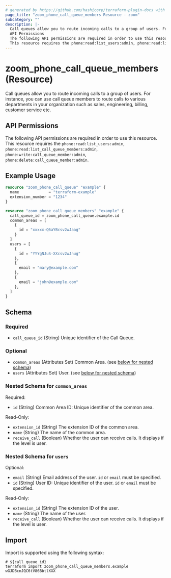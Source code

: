 ```yaml
---
# generated by https://github.com/hashicorp/terraform-plugin-docs with own template
page_title: "zoom_phone_call_queue_members Resource - zoom"
subcategory: ""
description: |-
  Call queues allow you to route incoming calls to a group of users. For instance, you can use call queue members to route calls to various departments in your organization such as sales, engineering, billing, customer service etc.
  API Permissions
  The following API permissions are required in order to use this resource.
  This resource requires the phone:read:list_users:admin, phone:read:list_call_queue_members:admin, phone:write:call_queue_member:admin, phone:delete:call_queue_member:admin.
---
```


# zoom_phone_call_queue_members (Resource)

Call queues allow you to route incoming calls to a group of users. For instance, you can use call queue members to route calls to various departments in your organization such as sales, engineering, billing, customer service etc.

## API Permissions

The following API permissions are required in order to use this resource.
This resource requires the `phone:read:list_users:admin`, `phone:read:list_call_queue_members:admin`, `phone:write:call_queue_member:admin`, `phone:delete:call_queue_member:admin`.

## Example Usage

```terraform
resource "zoom_phone_call_queue" "example" {
  name             = "terraform-example"
  extension_number = "1234"
}

resource "zoom_phone_call_queue_members" "example" {
  call_queue_id = zoom_phone_call_queue.example.id
  common_areas = [
    {
      id = "xxxxx-Q6aYBcsv2wJaag"
    }
  ]
  users = [
    {
      id = "YYYgNJuS-XXcsv2wJnug"
    },
    {
      email = "mary@example.com"
    },
    {
      email = "john@example.com"
    },
  ]
}
```

<!-- schema generated by tfplugindocs -->
## Schema

### Required

- `call_queue_id` (String) Unique identifier of the Call Queue.

### Optional

- `common_areas` (Attributes Set) Common Area. (see [below for nested schema](#nestedatt--common_areas))
- `users` (Attributes Set) User. (see [below for nested schema](#nestedatt--users))

<a id="nestedatt--common_areas"></a>
### Nested Schema for `common_areas`

Required:

- `id` (String) Common Area ID: Unique identifier of the common area.

Read-Only:

- `extension_id` (String) The extension ID of the common area.
- `name` (String) The name of the common area.
- `receive_call` (Boolean) Whether the user can receive calls. It displays if the level is user.


<a id="nestedatt--users"></a>
### Nested Schema for `users`

Optional:

- `email` (String) Email address of the user. `id` or `email` must be specified.
- `id` (String) User ID: Unique identifier of the user. `id` or `email` must be specified.

Read-Only:

- `extension_id` (String) The extension ID of the user.
- `name` (String) The name of the user.
- `receive_call` (Boolean) Whether the user can receive calls. It displays if the level is user.

## Import

Import is supported using the following syntax:

```shell
# ${call_queue_id}
terraform import zoom_phone_call_queue_members.example wGJDBcnJQC6tV86BbtlXXX
```
